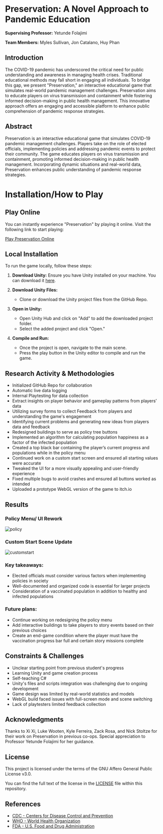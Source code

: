 # Preservation: A Novel Approach to Pandemic Education

**Supervising Professor:** Yetunde Folajimi

**Team Members:** Myles Sullivan, Jon Catalano, Huy Phan

## Introduction

The COVID-19 pandemic has underscored the critical need for public understanding and awareness in managing health crises. Traditional educational methods may fall short in engaging all individuals. To bridge this gap, we present "Preservation," an interactive educational game that simulates real-world pandemic management challenges. Preservation aims to educate players on virus transmission and containment while fostering informed decision-making in public health management. This innovative approach offers an engaging and accessible platform to enhance public comprehension of pandemic response strategies.

## Abstract

Preservation is an interactive educational game that simulates COVID-19 pandemic management challenges. Players take on the role of elected officials, implementing policies and addressing pandemic events to protect their community. The game educates players on virus transmission and containment, promoting informed decision-making in public health management. Incorporating dynamic situations and real-world data, Preservation enhances public understanding of pandemic response strategies.

# Installation/How to Play

## Play Online

You can instantly experience "Preservation" by playing it online. Visit the following link to start playing:

[Play Preservation Online](http://cantina.cs.wit.edu/~aig/preservation/)

## Local Installation

To run the game locally, follow these steps:

1. **Download Unity:** Ensure you have Unity installed on your machine. You can download it [here](https://unity.com/).

2. **Download Unity Files:**
   - Clone or download the Unity project files from the GitHub Repo.

3. **Open in Unity:**
   - Open Unity Hub and click on "Add" to add the downloaded project folder.
   - Select the added project and click "Open."

4. **Compile and Run:**
   - Once the project is open, navigate to the main scene.
   - Press the play button in the Unity editor to compile and run the game.

## Research Activity & Methodologies

- Initialized GitHub Repo for collaboration
- Automatic live data logging
- Internal Playtesting for data collection
- Extract insights on player behavior and gameplay patterns from players’ data
- Utilizing survey forms to collect Feedback from players and understanding the game's engagement
- Identifying current problems and generating new ideas from players data and feedback
- Redesigned buildings to serve as policy tree buttons
- Implemented an algorithm for calculating population happiness as a factor of the infected population
- Created a top black bar containing the player’s current progress and populations while in the policy menu
- Continued work on a custom start screen and ensured all starting values were accurate
- Tweaked the UI for a more visually appealing and user-friendly experience
- Fixed multiple bugs to avoid crashes and ensured all buttons worked as intended
- Uploaded a prototype WebGL version of the game to itch.io

## Results

### Policy Menu/ UI Rework
![policy](https://github.com/sullivanm22/Preservation-Game/assets/59747399/f2e612a9-5308-4394-81aa-b47b1ad1d194)

### Custom Start Scene Update 
![customstart](https://github.com/sullivanm22/Preservation-Game/assets/59747399/b8a991a0-bdf6-4575-bf8a-56ebf28f8ed4)

### Key takeaways:

- Elected officials must consider various factors when implementing policies in society
- Well-documented and organized code is essential for larger projects
- Consideration of a vaccinated population in addition to healthy and infected populations

### Future plans:

- Continue working on redesigning the policy menu
- Add interactive buildings to take players to story events based on their previous choices
- Create an end-game condition where the player must have the vaccination progress bar full and certain story missions complete

## Constraints & Challenges

- Unclear starting point from previous student's progress
- Learning Unity and game creation process
- Self-teaching C#
- Unity's files and scripts integration was challenging due to ongoing development
- Game design was limited by real-world statistics and models
- WebGL build faced issues with full-screen mode and scene switching
- Lack of playtesters limited feedback collection

## Acknowledgments

Thanks to Xi Xi, Luke Wooten, Kyle Ferreira, Zack Rosa, and Nick Stoltze for their work on Preservation in previous co-ops. Special appreciation to Professor Yetunde Folajimi for her guidance.

## License

This project is licensed under the terms of the GNU Affero General Public License v3.0.

You can find the full text of the license in the [LICENSE](LICENSE) file within this repository.

## References

- [CDC - Centers for Disease Control and Prevention](https://www.cdc.gov/)
- [WHO - World Health Organization](https://www.who.int/)
- [FDA - U.S. Food and Drug Administration](https://www.fda.gov/)
